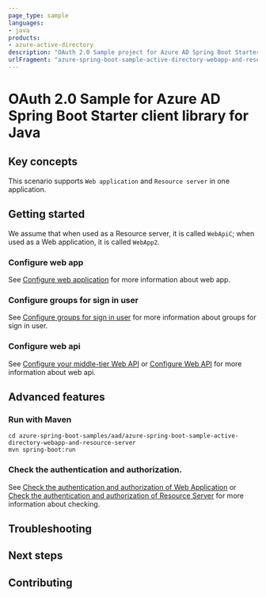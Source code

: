 ```yaml
---
page_type: sample
languages:
- java
products:
- azure-active-directory
description: "OAuth 2.0 Sample project for Azure AD Spring Boot Starter client library"
urlFragment: "azure-spring-boot-sample-active-directory-webapp-and-resource-server"
---
```


# OAuth 2.0 Sample for Azure AD Spring Boot Starter client library for Java

## Key concepts

This scenario supports `Web application` and `Resource server` in one application.

## Getting started

We assume that when used as a Resource server, it is called `WebApiC`; when used as a Web application, it is called `WebApp2`.

### Configure web app

See [Configure web application] for more information about web app.

### Configure groups for sign in user

See [Configure groups for sign in user] for more information about groups for sign in user.

### Configure web api

See [Configure your middle-tier Web API] or [Configure Web API] for more information about web api.

## Advanced features

### Run with Maven
```shell
cd azure-spring-boot-samples/aad/azure-spring-boot-sample-active-directory-webapp-and-resource-server
mvn spring-boot:run
```

### Check the authentication and authorization.

See [Check the authentication and authorization of Web Application] or [Check the authentication and authorization of Resource Server] for more information about checking.

## Troubleshooting
## Next steps
## Contributing

<!-- LINKS -->
[Web application and Resource server in one application]: https://github.com/Azure/azure-sdk-for-java/blob/main/sdk/spring/azure-spring-boot-starter-active-directory#web-application-and-resource-server-in-one-application
[Configure web application]: https://github.com/Azure-Samples/azure-spring-boot-samples/tree/main/aad/azure-spring-boot-sample-active-directory-webapp#configure-web-app
[Configure groups for sign in user]: https://github.com/Azure-Samples/azure-spring-boot-samples/tree/main/aad/azure-spring-boot-sample-active-directory-webapp#configure-groups-for-sign-in-user
[Configure your middle-tier Web API]: https://github.com/Azure-Samples/azure-spring-boot-samples/tree/main/aad/azure-spring-boot-sample-active-directory-resource-server-obo#configure-your-middle-tier-web-api-a
[Configure Web API]: https://github.com/Azure-Samples/azure-spring-boot-samples/tree/main/aad/azure-spring-boot-sample-active-directory-resource-server#configure-web-api
[Check the authentication and authorization of Web Application]: https://github.com/Azure-Samples/azure-spring-boot-samples/tree/main/aad/azure-spring-boot-sample-active-directory-webapp#check-the-authentication-and-authorization
[Check the authentication and authorization of Resource Server]: https://github.com/Azure-Samples/azure-spring-boot-samples/tree/main/aad/azure-spring-boot-sample-active-directory-resource-server#check-the-authentication-and-authorization
